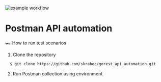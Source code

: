 ![example workflow](https://github.com/skrabec/gorest_api_automation/actions/workflows/main.yml/badge.svg)

# Postman API automation

🏎️ How to run test scenarios
1. Clone the repository
```bash
  $ git clone https://github.com/skrabec/gorest_api_automation.git
```
2. Run Postman collection using environment
